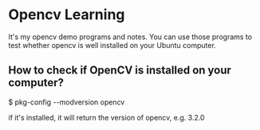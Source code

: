 # Opencv Learning

It's my opencv demo programs and notes. You can use those programs to test whether opencv is well installed on your Ubuntu computer.

## How to check if OpenCV is installed on your computer?

$ pkg-config --modversion opencv

if it's installed, it will return the version of opencv, e.g. 3.2.0

